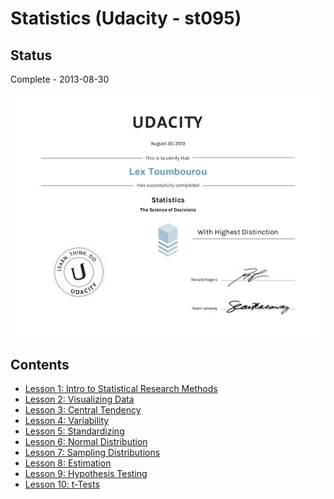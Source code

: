 # Statistics (Udacity - st095)

## Status

Complete - 2013-08-30

<img src="./images/cert_of_completion.jpg"></img>

## Contents

* [Lesson 1: Intro to Statistical Research Methods](lesson-1-intro-to-statistical-research-methods.md)
* [Lesson 2: Visualizing Data](lesson-2-visualizing-data.md)
* [Lesson 3: Central Tendency](lesson-3-central-tendency.md)
* [Lesson 4: Variability](lesson-4-variability.md)
* [Lesson 5: Standardizing](lesson-5-standardizing.md)
* [Lesson 6: Normal Distribution](lesson-6-normal-distribution.md)
* [Lesson 7: Sampling Distributions](lesson-7-sampling-distributions.md)
* [Lesson 8: Estimation](lesson-8-estimation.md)
* [Lesson 9: Hypothesis Testing](lesson-9-hypothesis-testing.md)
* [Lesson 10: t-Tests](lesson-10-t-tests.md)

